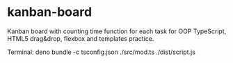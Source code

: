 # kanban-board
Kanban board with counting time function for each task for OOP TypeScript, HTML5 drag&drop, flexbox and templates practice.

Terminal: deno bundle -c tsconfig.json ./src/mod.ts ./dist/script.js
